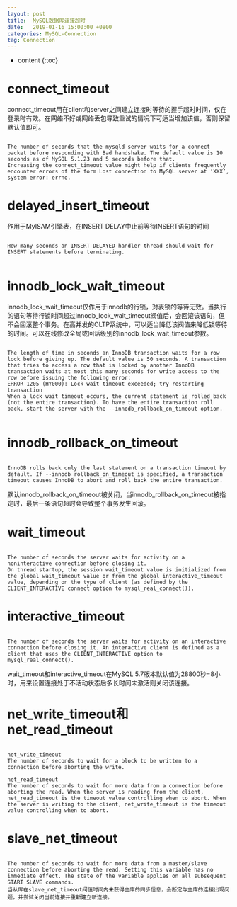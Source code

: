 ```yaml
---
layout: post
title:  MySQL数据库连接超时
date:   2019-01-16 15:00:00 +0800
categories: MySQL-Connection
tag: Connection
---
```


* content
{:toc}


connect_timeout
====================================
connect_timeout用在client和server之间建立连接时等待的握手超时时间，仅在登录时有效。在网络不好或网络丢包导致重试的情况下可适当增加该值，否则保留默认值即可。
```

The number of seconds that the mysqld server waits for a connect packet before responding with Bad handshake. The default value is 10 seconds as of MySQL 5.1.23 and 5 seconds before that.
Increasing the connect_timeout value might help if clients frequently encounter errors of the form Lost connection to MySQL server at ‘XXX’, system error: errno.

```


delayed_insert_timeout
====================================
作用于MyISAM引擎表，在INSERT DELAY中止前等待INSERT语句的时间
```

How many seconds an INSERT DELAYED handler thread should wait for INSERT statements before terminating.


```



innodb_lock_wait_timeout
====================================
innodb_lock_wait_timeout仅作用于innodb的行锁，对表锁的等待无效。当执行的语句等待行锁时间超过innodb_lock_wait_timeout阀值后，会回滚该语句，但不会回滚整个事务。在高并发的OLTP系统中，可以适当降低该阀值来降低锁等待的时间。可以在线修改全局或回话级别的innodb_lock_wait_timeout参数。

```

The length of time in seconds an InnoDB transaction waits for a row lock before giving up. The default value is 50 seconds. A transaction that tries to access a row that is locked by another InnoDB transaction waits at most this many seconds for write access to the row before issuing the following error:
ERROR 1205 (HY000): Lock wait timeout exceeded; try restarting transaction
When a lock wait timeout occurs, the current statement is rolled back (not the entire transaction). To have the entire transaction roll back, start the server with the --innodb_rollback_on_timeout option.


```



innodb_rollback_on_timeout
====================================
```

InnoDB rolls back only the last statement on a transaction timeout by default. If --innodb_rollback_on_timeout is specified, a transaction timeout causes InnoDB to abort and roll back the entire transaction.

```
默认innodb_rollback_on_timeout被关闭，当innodb_rollback_on_timeout被指定时，最后一条语句超时会导致整个事务发生回滚。



wait_timeout
====================================
```

The number of seconds the server waits for activity on a noninteractive connection before closing it.
On thread startup, the session wait_timeout value is initialized from the global wait_timeout value or from the global interactive_timeout value, depending on the type of client (as defined by the CLIENT_INTERACTIVE connect option to mysql_real_connect()). 

```



interactive_timeout
====================================
```

The number of seconds the server waits for activity on an interactive connection before closing it. An interactive client is defined as a client that uses the CLIENT_INTERACTIVE option to mysql_real_connect().

```
wait_timeout和interactive_timeout在MySQL 5.7版本默认值为28800秒=8小时，用来设置连接处于不活动状态后多长时间未激活则关闭该连接。



net_write_timeout和net_read_timeout
====================================
```

net_write_timeout
The number of seconds to wait for a block to be written to a connection before aborting the write. 

net_read_timeout
The number of seconds to wait for more data from a connection before aborting the read. When the server is reading from the client, net_read_timeout is the timeout value controlling when to abort. When the server is writing to the client, net_write_timeout is the timeout value controlling when to abort.

```


slave_net_timeout
====================================
```

The number of seconds to wait for more data from a master/slave connection before aborting the read. Setting this variable has no immediate effect. The state of the variable applies on all subsequent START SLAVE commands.
当从库在slave_net_timeout阀值时间内未获得主库的同步信息，会断定与主库的连接出现问题，并尝试关闭当前连接并重新建立新连接。

```
